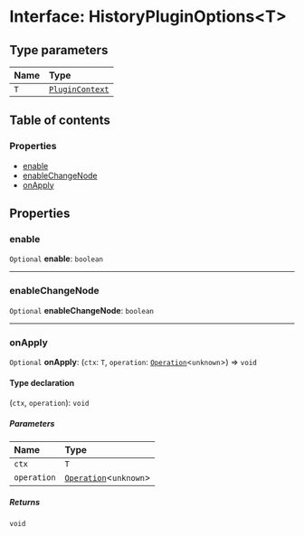 # Interface: HistoryPluginOptions\<T>

## Type parameters

| Name | Type |
| :------ | :------ |
| `T` | [`PluginContext`](/en/auto-docs/free-layout-editor/variables/PluginContext-1.md) |

## Table of contents

### Properties

* [enable](/en/auto-docs/free-layout-editor/interfaces/HistoryPluginOptions.md#enable)
* [enableChangeNode](/en/auto-docs/free-layout-editor/interfaces/HistoryPluginOptions.md#enablechangenode)
* [onApply](/en/auto-docs/free-layout-editor/interfaces/HistoryPluginOptions.md#onapply)

## Properties

### enable

`Optional` **enable**: `boolean`

***

### enableChangeNode

`Optional` **enableChangeNode**: `boolean`

***

### onApply

`Optional` **onApply**: (`ctx`: `T`, `operation`: [`Operation`](/en/auto-docs/free-layout-editor/interfaces/Operation.md)<`unknown`>) => `void`

#### Type declaration

(`ctx`, `operation`): `void`

##### Parameters

| Name | Type |
| :------ | :------ |
| `ctx` | `T` |
| `operation` | [`Operation`](/en/auto-docs/free-layout-editor/interfaces/Operation.md)<`unknown`> |

##### Returns

`void`
